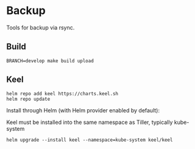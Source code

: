 # Backup

Tools for backup via rsync.

## Build

```
BRANCH=develop make build upload
```

## Keel

```
helm repo add keel https://charts.keel.sh
helm repo update
```

Install through Helm (with Helm provider enabled by default):

Keel must be installed into the same namespace as Tiller, typically kube-system

```
helm upgrade --install keel --namespace=kube-system keel/keel
```
